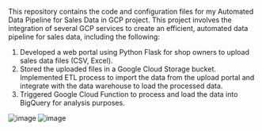 This repository contains the code and configuration files for my Automated Data Pipeline for Sales Data in GCP project. This project involves the integration of several GCP services to create an efficient, automated data pipeline for sales data, including the following:

1. Developed a web portal using Python Flask for shop owners to upload sales data files (CSV, Excel).
2. Stored the uploaded files in a Google Cloud Storage bucket. Implemented ETL process to import the data from the upload portal and integrate with the data warehouse to load the processed data. 
3. Triggered Google Cloud Function to process and load the data into BigQuery for analysis purposes.

![image](https://github.com/user-attachments/assets/bbc7faba-b7ed-460a-927b-4c65af25650f)
![image](https://github.com/user-attachments/assets/f3a7977e-148f-4a52-9fe8-d4210855c498)


